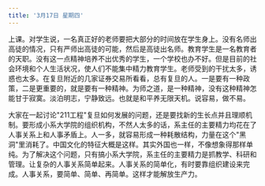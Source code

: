 ```yaml
---
title: '3月17日 星期四'
---
```


上课。对学生说，一名真正好的老师要把大部分的时间放在学生身上。没有名师出高徒的情况，只有严师出高徒的可能，然后是高徒出名师。教育学生是一名教育者的天职。没有这一点精神培养不出优秀的学生，一个学校也办不好。但是目前的社会环境和个人生活状况，使人们不能集中精力教育学生。老师受到的干扰太多，诱惑也太多。在复旦附近的几家证券交易所看看，总有复旦的人。一是要有一种政策，二是更重要的，就是要有一种精神。为师之道，是一种精神，没有这种精神怎能甘于寂寞。淡泊明志，宁静致远。也就是和平养无限天机。说容易，做不易。

大家在一起讨论"211工程"复旦如何发展的问题，还是要找新的生长点并且理顺机制。要形成小系大学院的组织机构，不然人太多的话，系主任的主要精力均花在了人事关系上和人事矛盾上。人一多，就容易形成一种耗散结构，力量在这个"黑洞"里消耗了。中国文化的特征大概是这样。其实外国也一样，不像想象得那样单纯。为了解决这个问题，只有搞小系大学院，系主任的主要精力是抓教学、科研和管理。让复杂的人事关系简单起来。人事关系的简单化，有时要靠组织建设来完成。人事关系，要简单、简单、再简单。这样才能解放生产力。

